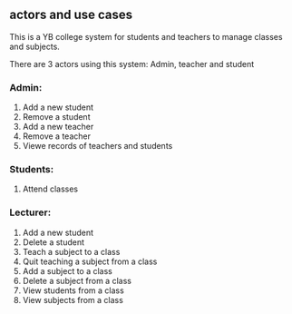 
## actors and use cases

This is a YB college system for students and teachers to manage classes and subjects.

There are 3 actors using this system: Admin, teacher and student

### Admin:
1. Add a new student
2. Remove a student
3. Add a new teacher
4. Remove a teacher
5. Viewe records of teachers and students

### Students:
1. Attend classes

### Lecturer:
1. Add a new student
2. Delete a student
3. Teach a subject to a class
4. Quit teaching a subject from a class
5. Add a subject to a class
6. Delete a subject from a class
7. View students from a class
8. View subjects from a class 

